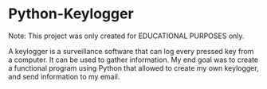 # Python-Keylogger

Note: This project was only created for EDUCATIONAL PURPOSES only. 

A keylogger is a surveillance software that can log every pressed key from a computer. It can be used to gather information. My end goal was to create a functional program using Python that allowed to create my own keylogger, and send information to my email.
